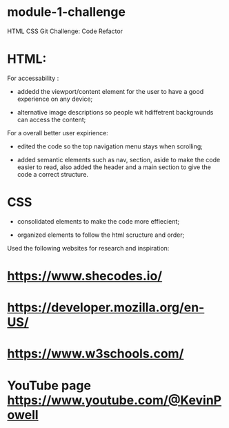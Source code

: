 # module-1-challenge
HTML CSS Git Challenge: Code Refactor

# HTML:
For accessability :

* addedd the viewport/content element for the user to have a good experience on any device;

* alternative image descriptions so people wit hdiffetrent backgrounds can access the content;


For a overall better user expirience:

* edited the code so the top navigation menu stays when scrolling;

* added semantic elements such as nav, section, aside to make the code easier to read, also added the header and a main section to give the code a correct structure.

 # CSS

 * consolidated elements to make the code more effiecient;

 * organized elements to follow the html scructure and order;

Used the following websites for research and inspiration:
# https://www.shecodes.io/
# https://developer.mozilla.org/en-US/
# https://www.w3schools.com/
# YouTube page https://www.youtube.com/@KevinPowell




